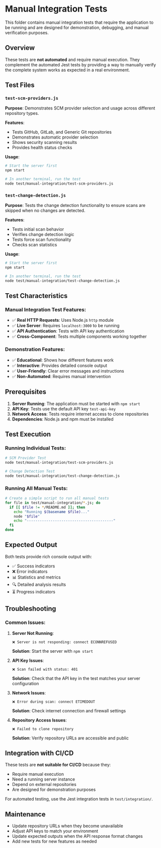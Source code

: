 # Manual Integration Tests

This folder contains manual integration tests that require the application to be running and are designed for demonstration, debugging, and manual verification purposes.

## Overview

These tests are **not automated** and require manual execution. They complement the automated Jest tests by providing a way to manually verify the complete system works as expected in a real environment.

## Test Files

### `test-scm-providers.js`
**Purpose**: Demonstrates SCM provider selection and usage across different repository types.

**Features**:
- Tests GitHub, GitLab, and Generic Git repositories
- Demonstrates automatic provider selection
- Shows security scanning results
- Provides health status checks

**Usage**:
```bash
# Start the server first
npm start

# In another terminal, run the test
node test/manual-integration/test-scm-providers.js
```

### `test-change-detection.js`
**Purpose**: Tests the change detection functionality to ensure scans are skipped when no changes are detected.

**Features**:
- Tests initial scan behavior
- Verifies change detection logic
- Tests force scan functionality
- Checks scan statistics

**Usage**:
```bash
# Start the server first
npm start

# In another terminal, run the test
node test/manual-integration/test-change-detection.js
```

## Test Characteristics

### Manual Integration Test Features:
- ✅ **Real HTTP Requests**: Uses Node.js `http` module
- ✅ **Live Server**: Requires `localhost:3000` to be running
- ✅ **API Authentication**: Tests with API key authentication
- ✅ **Cross-Component**: Tests multiple components working together

### Demonstration Features:
- ✅ **Educational**: Shows how different features work
- ✅ **Interactive**: Provides detailed console output
- ✅ **User-Friendly**: Clear error messages and instructions
- ✅ **Non-Automated**: Requires manual intervention

## Prerequisites

1. **Server Running**: The application must be started with `npm start`
2. **API Key**: Tests use the default API key `test-api-key`
3. **Network Access**: Tests require internet access to clone repositories
4. **Dependencies**: Node.js and npm must be installed

## Test Execution

### Running Individual Tests:
```bash
# SCM Provider Test
node test/manual-integration/test-scm-providers.js

# Change Detection Test
node test/manual-integration/test-change-detection.js
```

### Running All Manual Tests:
```bash
# Create a simple script to run all manual tests
for file in test/manual-integration/*.js; do
  if [[ $file != */README.md ]]; then
    echo "Running $(basename $file)..."
    node "$file"
    echo "----------------------------------------"
  fi
done
```

## Expected Output

Both tests provide rich console output with:
- ✅ Success indicators
- ❌ Error indicators
- 📊 Statistics and metrics
- 🔍 Detailed analysis results
- ⏳ Progress indicators

## Troubleshooting

### Common Issues:

1. **Server Not Running**:
   ```
   ❌ Server is not responding: connect ECONNREFUSED
   ```
   **Solution**: Start the server with `npm start`

2. **API Key Issues**:
   ```
   ❌ Scan failed with status: 401
   ```
   **Solution**: Check that the API key in the test matches your server configuration

3. **Network Issues**:
   ```
   ❌ Error during scan: connect ETIMEDOUT
   ```
   **Solution**: Check internet connection and firewall settings

4. **Repository Access Issues**:
   ```
   ❌ Failed to clone repository
   ```
   **Solution**: Verify repository URLs are accessible and public

## Integration with CI/CD

These tests are **not suitable for CI/CD** because they:
- Require manual execution
- Need a running server instance
- Depend on external repositories
- Are designed for demonstration purposes

For automated testing, use the Jest integration tests in `test/integration/`.

## Maintenance

- Update repository URLs when they become unavailable
- Adjust API keys to match your environment
- Update expected outputs when the API response format changes
- Add new tests for new features as needed 